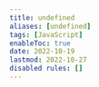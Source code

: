 ```yaml
---
title: undefined
aliases: [undefined]
tags: [JavaScript]
enableToc: true
date: 2022-10-19
lastmod: 2022-10-27
disabled rules: []
---
```

